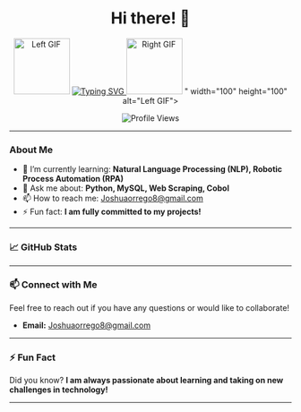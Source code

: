 <h1 align="center">Hi there! 👋</h1>

<p align="center">
    <img src="https://media.giphy.com/media/QXwtfadqo7wbfmT46H/giphy.gif" width="100" height="100" alt="Left GIF">
    <a href="https://git.io/typing-svg">
        <img src="https://readme-typing-svg.herokuapp.com?font=VT323&color=16FF00&size=30&pause=1000&center=true&vCenter=true&repeat=true&width=435&lines=Hey!+It's+Joshua!;I'm+a+Software+Developer...;And+also+a+Telecomunication+Engineer;I+Hope+you+like+my+profile!" alt="Typing SVG">
    </a>
    <img src="https://media.giphy.com/media/g2jj9VAIBluIreVNsb/giphy.gif" width="100" height="100" alt="Right GIF">
" width="100" height="100" alt="Left GIF">
</p>

<p align="center">
    <img src="https://komarev.com/ghpvc/?username=elyochuer&label=Profile%20views&color=0e75b6&style=flat" alt="Profile Views">
</p>

---

### About Me

- 🌱 I’m currently learning: **Natural Language Processing (NLP), Robotic Process Automation (RPA)**
- 💬 Ask me about: **Python, MySQL, Web Scraping, Cobol**
- 📫 How to reach me: [Joshuaorrego8@gmail.com](mailto:Joshuaorrego8@gmail.com)
- ⚡ Fun fact: **I am fully committed to my projects!**

---

### 📈 GitHub Stats
<!-- Optionally, you can add GitHub stats here if you want to display them -->
<!-- Example:
<p align="center">
    <img src="https://github-readme-stats.vercel.app/api?username=elyochuer&show_icons=true&theme=radical" alt="elyochuer's GitHub Stats">
</p>
-->

---

### 📫 Connect with Me
Feel free to reach out if you have any questions or would like to collaborate!

- **Email:** [Joshuaorrego8@gmail.com](mailto:Joshuaorrego8@gmail.com)

<!-- Add more ways to connect if available, e.g., LinkedIn, Twitter, Portfolio Website, etc. -->

---

### ⚡ Fun Fact
Did you know? **I am always passionate about learning and taking on new challenges in technology!**

---

<!-- Add any additional sections you might like, such as projects, skills, or featured repositories -->

